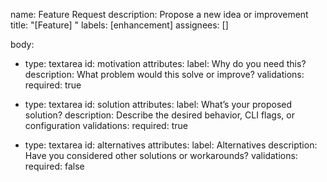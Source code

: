 name: Feature Request
description: Propose a new idea or improvement
title: "[Feature] "
labels: [enhancement]
assignees: []

body:
  - type: textarea
    id: motivation
    attributes:
      label: Why do you need this?
      description: What problem would this solve or improve?
    validations:
      required: true

  - type: textarea
    id: solution
    attributes:
      label: What’s your proposed solution?
      description: Describe the desired behavior, CLI flags, or configuration
    validations:
      required: true

  - type: textarea
    id: alternatives
    attributes:
      label: Alternatives
      description: Have you considered other solutions or workarounds?
    validations:
      required: false
